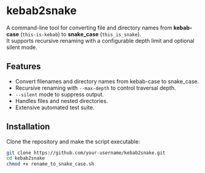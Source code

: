 # kebab2snake

A command-line tool for converting file and directory names from **kebab-case** (`this-is-kebab`) to **snake_case** (`this_is_snake`).  
It supports recursive renaming with a configurable depth limit and optional silent mode.

## Features
- Convert filenames and directory names from kebab-case to snake_case.
- Recursive renaming with `--max-depth` to control traversal depth.
- `--silent` mode to suppress output.
- Handles files and nested directories.
- Extensive automated test suite.

## Installation

Clone the repository and make the script executable:

```bash
git clone https://github.com/your-username/kebab2snake.git
cd kebab2snake
chmod +x rename_to_snake_case.sh

